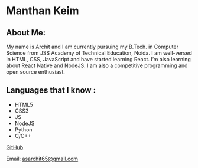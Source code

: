 # Manthan Keim

## About Me:
My name is Archit and I am currently pursuing my B.Tech. in Computer Science from JSS Academy of Technical Education, Noida.
I am well-versed in HTML, CSS, JavaScript and have started learning React. I’m also learning about React Native and NodeJS. I am also a competitive programming and open source enthusiast.


## Languages that I know :

- HTML5
- CSS3
- JS
- NodeJS
- Python
- C/C++

[GitHub](https://github.com/architkshk)

Email: asarchit65@gmail.com
